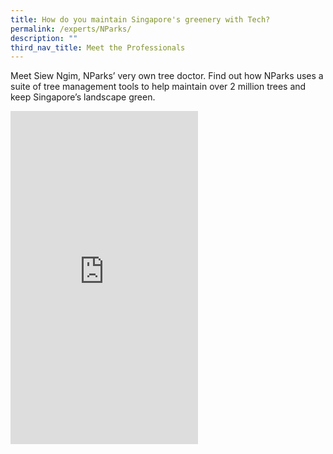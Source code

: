```yaml
---
title: How do you maintain Singapore's greenery with Tech?
permalink: /experts/NParks/
description: ""
third_nav_title: Meet the Professionals
---
```


Meet Siew Ngim, NParks’ very own tree doctor. Find out how NParks uses a suite of tree management tools to help maintain over 2 million trees and keep Singapore’s landscape green.

<iframe width="300" height="533" src="https://www.youtube.com/embed/8uR587drmlE" title="YouTube video player" frameborder="0" allow="accelerometer; autoplay; clipboard-write; encrypted-media; gyroscope; picture-in-picture" allowfullscreen></iframe>